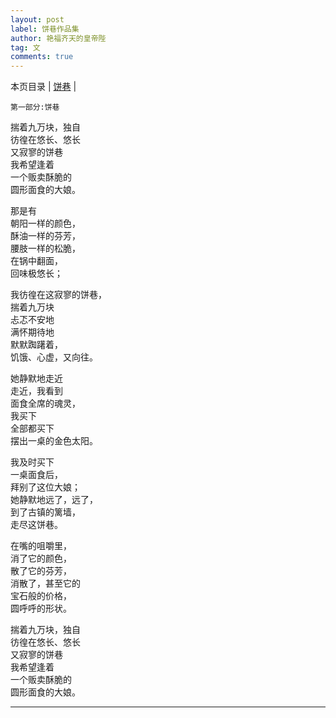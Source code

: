 ```yaml
---
layout: post
label: 饼巷作品集
author: 艳福齐天的皇帝陛
tag: 文
comments: true
---
```


本页目录 \| [饼巷](#dxjje)  \| [](#dxjja)

<a class="anchor" name="dxjje"></a>

    第一部分:饼巷

揣着九万块，独自
<br>彷徨在悠长、悠长
<br>又寂寥的饼巷
<br>我希望逢着
<br>一个贩卖酥脆的
<br>圆形面食的大娘。

那是有
<br>朝阳一样的颜色，
<br>酥油一样的芬芳，
<br>腰肢一样的松脆，
<br>在锅中翻面，
<br>回味极悠长；

我彷徨在这寂寥的饼巷，
<br>揣着九万块
<br>忐忑不安地
<br>满怀期待地
<br>默默踟躇着，
<br>饥饿、心虚，又向往。

她静默地走近
<br>走近，我看到
<br>面食全席的魂灵，
<br>我买下
<br>全部都买下
<br>摆出一桌的金色太阳。

我及时买下
<br>一桌面食后，
<br>拜别了这位大娘；
<br>她静默地远了，远了，
<br>到了古镇的篱墙，
<br>走尽这饼巷。

在嘴的咀嚼里，
<br>消了它的颜色，
<br>散了它的芬芳，
<br>消散了，甚至它的
<br>宝石般的价格，
<br>圆呼呼的形状。

揣着九万块，独自
<br>彷徨在悠长、悠长
<br>又寂寥的饼巷
<br>我希望逢着
<br>一个贩卖酥脆的
<br>圆形面食的大娘。

---
